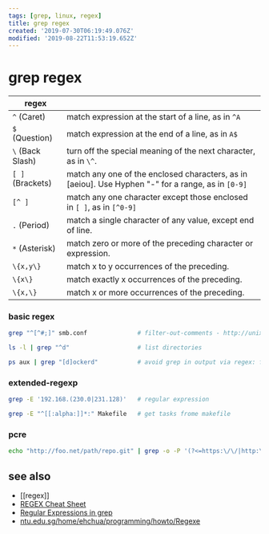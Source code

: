 ```yaml
---
tags: [grep, linux, regex]
title: grep regex
created: '2019-07-30T06:19:49.076Z'
modified: '2019-08-22T11:53:19.652Z'
---
```


# grep regex

|regex              |                   |
|--                 |--                 |
| `^` (Caret)       | match expression at the start of a line, as in `^A` |
| `$` (Question)    | match expression at the end of a line, as in `A$`   |
| `\` (Back Slash)  | turn off the special meaning of the next character, as in `\^`. |
| `[ ]` (Brackets)  | match any one of the enclosed characters, as in [aeiou]. Use Hyphen "-" for a range, as in `[0-9]` |
| `[^ ]`            | match any one character except those enclosed in `[ ]`, as in `[^0-9]` |
| `.` (Period)      | match a single character of any value, except end of line.   |
| `*` (Asterisk)    | match zero or more of the preceding character or expression. |
| `\{x,y\}`         | match x to y occurrences of the preceding.    |
| `\{x\}`           | match exactly x occurrences of the preceding. |
| `\{x,\}`          | match x or more occurrences of the preceding. |


### basic regex
```sh
grep "^[^#;]" smb.conf              # filter-out-comments - http://unix.stackexchange.com/a/60995

ls -l | grep "^d"                   # list directories

ps aux | grep "[d]ockerd"           # avoid grep in output via regex: find character 'd' followed by 'ockerd'
```

### extended-regexp
```sh
grep -E '192.168.(230.0|231.128)'   # regular expression

grep -E "^[[:alpha:]]*:" Makefile   # get tasks frome makefile
```

### pcre
```sh
echo "http://foo.net/path/repo.git" | grep -o -P '(?<=https:\/\/|http:\/\/|@).*?(?=(\/|:))'
```

## see also
- [[regex]]
- [REGEX Cheat Sheet](https://staff.washington.edu/weller/grep.html)
- [Regular Expressions in grep](http://www.robelle.com/smugbook/regexpr.html)
- [ntu.edu.sg/home/ehchua/programming/howto/Regexe](https://www.ntu.edu.sg/home/ehchua/programming/howto/Regexe.html)
